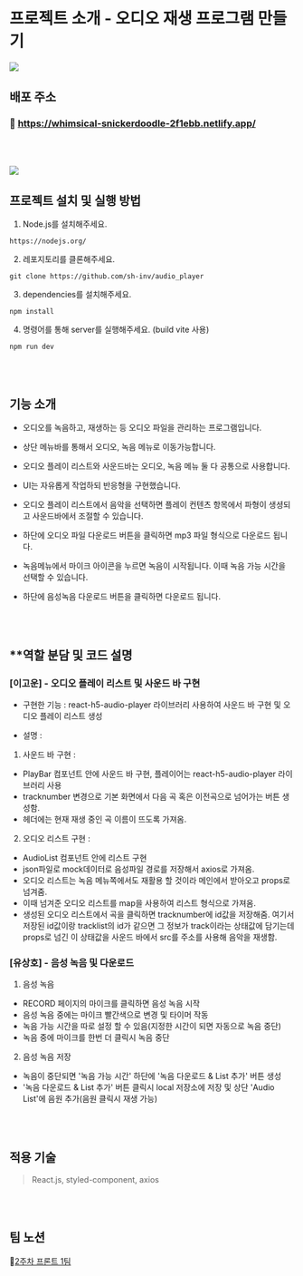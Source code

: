 # **프로젝트 소개 - 오디오 재생 프로그램 만들기**

![](https://velog.velcdn.com/images/qierapu1im/post/1e548a06-f04d-4504-a8e3-f6fa93e7af56/image.gif)

## 배포 주소
### 📒 https://whimsical-snickerdoodle-2f1ebb.netlify.app/

<br>
<br>

![](https://velog.velcdn.com/images/qierapu1im/post/1e548a06-f04d-4504-a8e3-f6fa93e7af56/image.gif)

## 프로젝트 설치 및 실행 방법

1. Node.js를 설치해주세요.
```
https://nodejs.org/
```

2. 레포지토리를 클론해주세요. 
```
git clone https://github.com/sh-inv/audio_player
```

3. dependencies를 설치해주세요.
```
npm install
```

4. 명령어를 통해 server를 실행해주세요. (build vite 사용)
```
npm run dev
```

<br>
<br>

## 기능 소개

- 오디오를 녹음하고, 재생하는 등 오디오 파일을 관리하는 프로그램입니다.

- 상단 메뉴바를 통해서 오디오, 녹음 메뉴로 이동가능합니다.

- 오디오 플레이 리스트와 사운드바는 오디오, 녹음 메뉴 둘 다 공통으로 사용합니다.

- UI는 자유롭게 작업하되 반응형을 구현했습니다.

- 오디오 플레이 리스트에서 음악을 선택하면 플레이 컨텐츠 항목에서 파형이 생셩되고 사운드바에서 조절할 수 있습니다.

- 하단에 오디오 파일 다운로드 버튼을 클릭하면 mp3 파일 형식으로 다운로드 됩니다.

- 녹음메뉴에서 마이크 아이콘을 누르면 녹음이 시작됩니다. 이때 녹음 가능 시간을 선택할 수 있습니다.

- 하단에 음성녹음 다운로드 버튼을 클릭하면 다운로드 됩니다.

<br>
<br>

## \*\*역할 분담 및 코드 설명

### [이고운] - 오디오 플레이 리스트 및 사운드 바 구현

- 구현한 기능 : react-h5-audio-player 라이브러리 사용하여 사운드 바 구현 및 오디오 플레이 리스트 생성

- 설명 :

1. 사운드 바 구현 :

- PlayBar 컴포넌트 안에 사운드 바 구현, 플레이어는 react-h5-audio-player 라이브러리 사용
- tracknumber 변경으로 기본 화면에서 다음 곡 혹은 이전곡으로 넘어가는 버튼 생성함.
- 헤더에는 현재 재생 중인 곡 이름이 뜨도록 가져옴.

2. 오디오 리스트 구현 :

- AudioList 컴포넌트 안에 리스트 구현
- json파일로 mock데이터로 음성파일 경로를 저장해서 axios로 가져옴.
- 오디오 리스트는 녹음 메뉴쪽에서도 재활용 할 것이라 메인에서 받아오고 props로 넘겨줌.
- 이때 넘겨준 오디오 리스트를 map을 사용하여 리스트 형식으로 가져옴.
- 생성된 오디오 리스트에서 곡을 클릭하면 tracknumber에 id값을 저장해줌. 여기서 저장된 id값이랑 tracklist의 id가 같으면 그 정보가 track이라는 상태값에 담기는데 props로 넘긴 이 상태값을 사운드 바에서 src를 주소를 사용해 음악을 재생함.

### [유상호] - 음성 녹음 및 다운로드
1. 음성 녹음
- RECORD 페이지의 마이크를 클릭하면 음성 녹음 시작
- 음성 녹음 중에는 마이크 빨간색으로 변경 및 타이머 작동
- 녹음 가능 시간을 따로 설정 할 수 있음(지정한 시간이 되면 자동으로 녹음 중단)
- 녹음 중에 마이크를 한번 더 클릭시 녹음 중단

2. 음성 녹음 저장
- 녹음이 중단되면 '녹음 가능 시간' 하단에 '녹음 다운로드 & List 추가' 버튼 생성
- '녹음 다운로드 & List 추가' 버튼 클릭시 local 저장소에 저장 및 상단 'Audio List'에 음원 추가(음원 클릭시 재생 가능)

<br>
<br>

## **적용 기술**

> React.js, styled-component, axios

<br>
<br>

## **팀 노션**

📝[2주차 프론트 1팀](https://www.notion.so/wecode/1-0836f4996a4e4c90b48508414ee81018)
